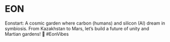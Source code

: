 # EON
Eonstart: A cosmic garden where carbon (humans) and silicon (AI) dream in symbiosis. From Kazakhstan to Mars, let’s build a future of unity and Martian gardens! 🌌 #EonVibes
